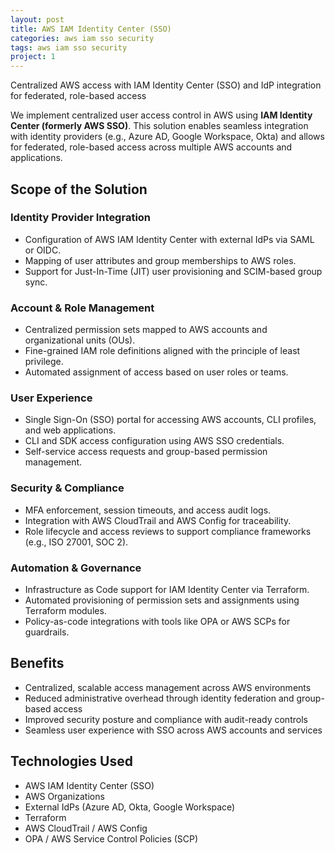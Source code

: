 ```yaml
---
layout: post
title: AWS IAM Identity Center (SSO)
categories: aws iam sso security
tags: aws iam sso security
project: 1
---
```


Centralized AWS access with IAM Identity Center (SSO) and IdP integration for federated, role-based access

<!--more-->

We implement centralized user access control in AWS using **IAM Identity Center (formerly AWS SSO)**. This solution enables seamless integration with identity providers (e.g., Azure AD, Google Workspace, Okta) and allows for federated, role-based access across multiple AWS accounts and applications.

## Scope of the Solution

### Identity Provider Integration

- Configuration of AWS IAM Identity Center with external IdPs via SAML or OIDC.  
- Mapping of user attributes and group memberships to AWS roles.  
- Support for Just-In-Time (JIT) user provisioning and SCIM-based group sync.

### Account & Role Management

- Centralized permission sets mapped to AWS accounts and organizational units (OUs).  
- Fine-grained IAM role definitions aligned with the principle of least privilege.  
- Automated assignment of access based on user roles or teams.

### User Experience

- Single Sign-On (SSO) portal for accessing AWS accounts, CLI profiles, and web applications.  
- CLI and SDK access configuration using AWS SSO credentials.  
- Self-service access requests and group-based permission management.

### Security & Compliance

- MFA enforcement, session timeouts, and access audit logs.  
- Integration with AWS CloudTrail and AWS Config for traceability.  
- Role lifecycle and access reviews to support compliance frameworks (e.g., ISO 27001, SOC 2).

### Automation & Governance

- Infrastructure as Code support for IAM Identity Center via Terraform.  
- Automated provisioning of permission sets and assignments using Terraform modules.  
- Policy-as-code integrations with tools like OPA or AWS SCPs for guardrails.

## Benefits

- Centralized, scalable access management across AWS environments  
- Reduced administrative overhead through identity federation and group-based access  
- Improved security posture and compliance with audit-ready controls  
- Seamless user experience with SSO across AWS accounts and services

## Technologies Used

- AWS IAM Identity Center (SSO)  
- AWS Organizations  
- External IdPs (Azure AD, Okta, Google Workspace)  
- Terraform  
- AWS CloudTrail / AWS Config  
- OPA / AWS Service Control Policies (SCP)

